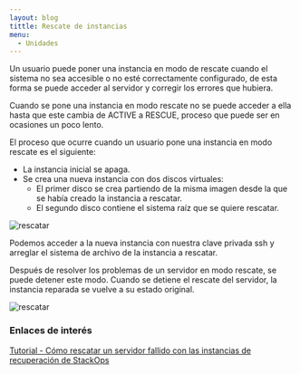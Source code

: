 ```yaml
---
layout: blog
tittle: Rescate de instancias
menu:
  - Unidades
---
```


Un usuario puede poner una instancia en modo de rescate cuando el
sistema no sea accesible o no esté correctamente configurado, de esta
forma se puede acceder al servidor y corregir los errores que
hubiera.

Cuando se pone una instancia en modo rescate no se puede acceder a
ella hasta que este cambia de ACTIVE a RESCUE, proceso que puede ser
en ocasiones un poco lento.

El proceso que ocurre cuando un usuario pone una instancia en modo
rescate es el siguiente:

* La instancia inicial se apaga.
* Se crea una nueva instancia con dos discos virtuales:
  * El primer disco se crea partiendo de la misma imagen desde la que se había creado la instancia a rescatar.
  * El segundo disco contiene el sistema raíz que se quiere rescatar.


![rescatar](img/rescate1.png)

Podemos acceder a la nueva instancia con nuestra clave privada ssh y arreglar el sistema de archivo de la instancia a rescatar.
 
Después de resolver los problemas de un servidor en modo rescate, se
puede detener este modo. Cuando se detiene el rescate del servidor, la
instancia reparada se vuelve a su estado original.


![rescatar](img/rescate2.png)


### Enlaces de interés

[Tutorial - Cómo rescatar un servidor fallido con las instancias de recuperación de StackOps ](https://www.youtube.com/watch?v=gTQaES8ri-Q)